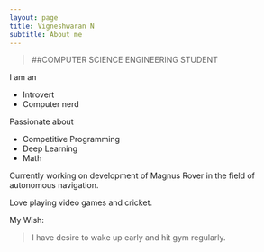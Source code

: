 ```yaml
---
layout: page
title: Vigneshwaran N
subtitle: About me
---
```

> ##COMPUTER SCIENCE ENGINEERING STUDENT

I am an
* Introvert
* Computer nerd
 
Passionate about
- Competitive Programming
- Deep Learning
- Math

Currently working on development of Magnus Rover in the field of autonomous navigation.

Love playing video games and cricket.

My Wish:
> I have desire to wake up early and hit gym regularly.
